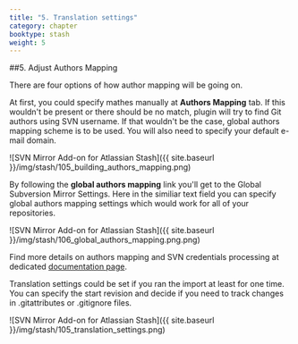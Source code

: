 ```yaml
---
title: "5. Translation settings"
category: chapter
booktype: stash
weight: 5
---
```

##5. Adjust Authors Mapping

There are four options of how author mapping will be going on.

At first, you could specify mathes manually at **Authors Mapping** tab.
If this wouldn't be present or there should be no match, plugin will try to find Git authors using SVN username.
If that wouldn't be the case, global authors mapping scheme is to be used.
You will also need to specify your default e-mail domain.

![SVN Mirror Add-on for Atlassian Stash]({{ site.baseurl }}/img/stash/105_building_authors_mapping.png)

By following the **global authors mapping** link you'll get to the Global Subversion Mirror Settings. Here in the similiar text field you can specify global authors mapping settings which would work for all of your repositories.

![SVN Mirror Add-on for Atlassian Stash]({{ site.baseurl }}/img/stash/106_global_authors_mapping.png.png)

Find more details on authors mapping and SVN credentials processing at dedicated [documentation page](http://subgit.com/stash/import/authors.html).

Translation settings could be set if you ran the import at least for one time.
You can specify the start revision and decide if you need to track changes in .gitattributes or .gitignore files.

![SVN Mirror Add-on for Atlassian Stash]({{ site.baseurl }}/img/stash/105_translation_settings.png)
[](#up)